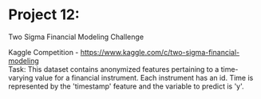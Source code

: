 # Project 12:
Two Sigma Financial Modeling Challenge

Kaggle Competition - https://www.kaggle.com/c/two-sigma-financial-modeling<br>
Task:
This dataset contains anonymized features pertaining to a time-varying value for a financial instrument. Each instrument has an id. Time is represented by the 'timestamp' feature and the variable to predict is 'y'.
